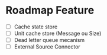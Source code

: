 # Roadmap Feature

- [ ] Cache state store
- [ ] Unit cache store (Message ou Size)
- [ ] Dead letter queue mecanism
- [ ] External Source Connector